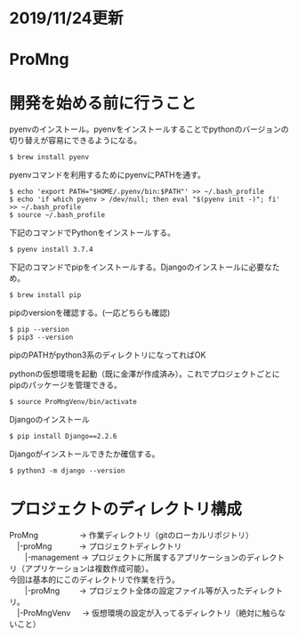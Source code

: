 # 2019/11/24更新
# ProMng
# 開発を始める前に行うこと
pyenvのインストール。pyenvをインストールすることでpythonのバージョンの切り替えが容易にできるようになる。

```
$ brew install pyenv
```

pyenvコマンドを利用するためにpyenvにPATHを通す。

```
$ echo 'export PATH="$HOME/.pyenv/bin:$PATH"' >> ~/.bash_profile
$ echo 'if which pyenv > /dev/null; then eval "$(pyenv init -)"; fi' >> ~/.bash_profile
$ source ~/.bash_profile
```

下記のコマンドでPythonをインストールする。

```
$ pyenv install 3.7.4
```

下記のコマンドでpipをインストールする。Djangoのインストールに必要なため。

```
$ brew install pip
```

pipのversionを確認する。(一応どちらも確認)

```
$ pip --version
$ pip3 --version
```

pipのPATHがpython3系のディレクトリになってればOK

pythonの仮想環境を起動（既に金澤が作成済み）。これでプロジェクトごとにpipのパッケージを管理できる。

```
$ source ProMngVenv/bin/activate
```

Djangoのインストール

```
$ pip install Django==2.2.6
```

Djangoがインストールできたか確信する。

```
$ python3 -m django --version
```

# プロジェクトのディレクトリ構成
ProMng&emsp;&emsp;&emsp;&emsp;&emsp;&nbsp;->  作業ディレクトリ（gitのローカルリポジトリ）  
&emsp;|-proMng&emsp;&emsp;&emsp;&ensp;->  プロジェクトディレクトリ  
&emsp;&emsp;|-management  ->  プロジェクトに所属するアプリケーションのディレクトリ（アプリケーションは複数作成可能）。  
                        今回は基本的にこのディレクトリで作業を行う。  
&emsp;&emsp;|-proMng&emsp;&emsp;&ensp;->  プロジェクト全体の設定ファイル等が入ったディレクトリ。  
&emsp;|-ProMngVenv&emsp;&ensp;->  仮想環境の設定が入ってるディレクトリ（絶対に触らないこと）  